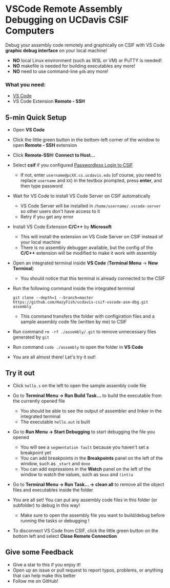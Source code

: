 # VSCode Remote Assembly Debugging on UCDavis CSIF Computers

Debug your assembly code remotely and graphically on CSIF with VS Code **graphic debug interface** on your local machine!

- **NO** local Linux environment (such as WSL or VM) or PuTTY is needed! 
- **NO** makefile is needed for building executables any more! 
- **NO** need to use command-line `gdb` any more!

### What you need:
- [VS Code](https://code.visualstudio.com/)
- VS Code Extension **Remote - SSH**

## 5-min Quick Setup

- Open **VS Code**

- Click the little green button in the bottom-left corner of the window to open **Remote - SSH** extension

- Click **Remote-SSH: Connect to Host...**

- Select **csif** if you configured [Passwordless Login to CSIF](https://github.com/HazyFish/ucdavis-csif-passwordless)
  - If not, enter `username@pcXX.cs.ucdavis.edu` (of course, you need to replace `username` and `XX`) in the textbox prompted, press **enter**, and then type password

- Wait for VS Code to install VS Code Server on CSIF automatically
  - VS Code Server will be installed in `/home/username/.vscode-server` so other users don't have access to it
  - Retry if you get any error

- Install VS Code Extension **C/C++** by **Microsoft**
  - This will install the extension on VS Code Server on CSIF instead of your local machine
  - There is no assembly debugger available, but the config  of the **C/C++** extension will be modified to make it work with assembly

- Open an integrated terminal inside **VS Code** (**Terminal Menu** -> **New Terminal**)
  - You should notice that this terminal is already connected to the CSIF

- Run the following command inside the integrated terminal

  `git clone --depth=1 --branch=master https://github.com/HazyFish/ucdavis-csif-vscode-asm-dbg.git assembly`

  - This command transfers the folder with configiration files and a sample assembly code file (written by me) to CSIF

- Run command `rm -rf ./assembly/.git` to remove unnecessary files generated by `git`

- Run command `code ./assembly` to open the folder in **VS Code**

- You are all almost there! Let's try it out!

## Try it out
- Click `hello.s` on the left to open the sample assembly code file

- Go to **Terminal Menu -> Run Build Task...** to build the executable from the currently opened file
  - You should be able to see the output of assembler and linker in the integrated terminal
  - The executable `hello.out` is built

- Go to **Run Menu -> Start Debugging** to start debugging the file you opened
  - You will see a `segmentation fault` because you haven't set a breakpoint yet
  - You can add breakpoints in the **Breakpoints** panel on the left of the window, such as `_start` and `done`
  - You can add expressions in the **Watch** panel on the left of the window to watch the values, such as `$eax` and `(int)a`

- Go to **Terminal Menu -> Run Task... -> clean all** to remove all the object files and executables inside the folder

- You are all set! You can put any assembly code files in this folder (or subfolder) to debug in this way!
  - Make sure to open the assembly file you want to build/debug before running the tasks or debugging !

- To disconnect VS Code from CSIF, click the little green button on the bottom left and select **Close Remote Connection**

## Give some Feedback
- Give a star to this if you enjoy it!
- Open up an issue or pull request to report typos, problems, or anything that can help make this better
- Follow me on GitHub!
